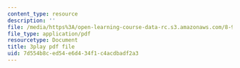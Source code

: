 ```yaml
---
content_type: resource
description: ''
file: /media/https%3A/open-learning-course-data-rc.s3.amazonaws.com/8-962-general-relativity-spring-2020/7d554b8ced54e6d434f1c4acdbadf2a3_p_10lgn2BiI.pdf
file_type: application/pdf
resourcetype: Document
title: 3play pdf file
uid: 7d554b8c-ed54-e6d4-34f1-c4acdbadf2a3
---
```

